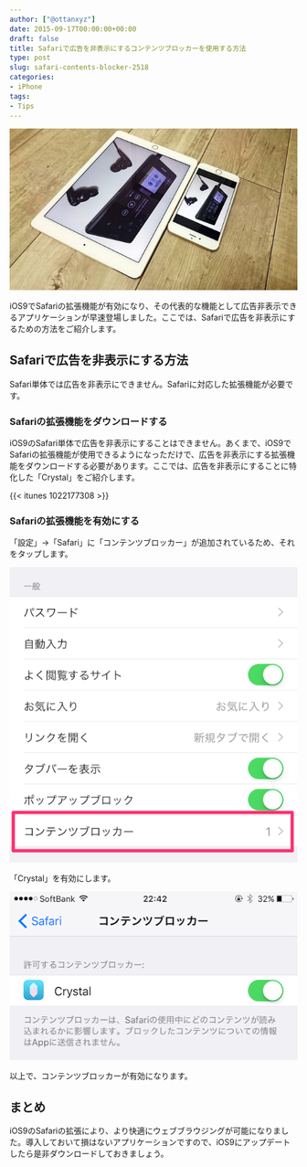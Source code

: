 ```yaml
---
author: ["@ottanxyz"]
date: 2015-09-17T00:00:00+00:00
draft: false
title: Safariで広告を非表示にするコンテンツブロッカーを使用する方法
type: post
slug: safari-contents-blocker-2518
categories:
- iPhone
tags:
- Tips
---
```


![](150917-55fac66a7dfbf.jpg)






iOS9でSafariの拡張機能が有効になり、その代表的な機能として広告非表示できるアプリケーションが早速登場しました。ここでは、Safariで広告を非表示にするための方法をご紹介します。





## Safariで広告を非表示にする方法





Safari単体では広告を非表示にできません。Safariに対応した拡張機能が必要です。





### Safariの拡張機能をダウンロードする





iOS9のSafari単体で広告を非表示にすることはできません。あくまで、iOS9でSafariの拡張機能が使用できるようになっただけで、広告を非表示にする拡張機能をダウンロードする必要があります。ここでは、広告を非表示にすることに特化した「Crystal」をご紹介します。



{{< itunes 1022177308 >}}



### Safariの拡張機能を有効にする





「設定」→「Safari」に「コンテンツブロッカー」が追加されているため、それをタップします。





![](150917-55fac66c134ca.png)






「Crystal」を有効にします。





![](150917-55fac66e62a68.png)






以上で、コンテンツブロッカーが有効になります。





## まとめ





iOS9のSafariの拡張により、より快適にウェブブラウジングが可能になりました。導入しておいて損はないアプリケーションですので、iOS9にアップデートしたら是非ダウンロードしておきましょう。
